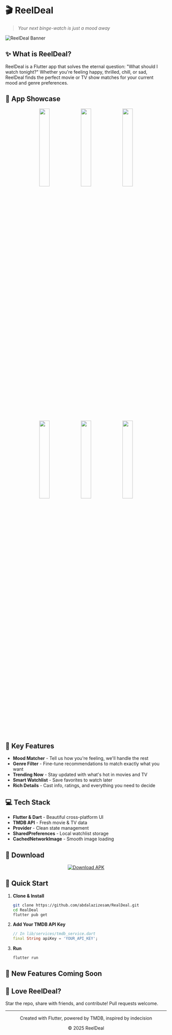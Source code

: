 # 🎬 ReelDeal

> *Your next binge-watch is just a mood away*

![ReelDeal Banner](https://i.ibb.co/5h0gP4ZC/reeldeal-banner.png)

## ✨ What is ReelDeal?

ReelDeal is a Flutter app that solves the eternal question: "What should I watch tonight?" Whether you're feeling happy, thrilled, chill, or sad, ReelDeal finds the perfect movie or TV show matches for your current mood and genre preferences.

## 📱 App Showcase

<div align="center">
  <img src="https://i.ibb.co/PzGnT01K/Mu-Mu12-20250505-111559.png" width="25%" />
  <img src="https://i.ibb.co/VYjpH00T/Mu-Mu12-20250505-111621.png" width="25%" /> 
  <img src="https://i.ibb.co/gZ1MwPDV/Mu-Mu12-20250505-111627.png" width="25%" />
  <img src="https://i.ibb.co/4ZKTGLh0/Mu-Mu12-20250505-111701.png" width="25%" />
  <img src="https://i.ibb.co/vxPXqx2W/Mu-Mu12-20250505-111711.png" width="25%" />
  <img src="https://i.ibb.co/84c1QJDX/Mu-Mu12-20250505-111726.png" width="25%" />
</div>

## 🚀 Key Features

- **Mood Matcher** - Tell us how you're feeling, we'll handle the rest
- **Genre Filter** - Fine-tune recommendations to match exactly what you want
- **Trending Now** - Stay updated with what's hot in movies and TV
- **Smart Watchlist** - Save favorites to watch later
- **Rich Details** - Cast info, ratings, and everything you need to decide

## 💻 Tech Stack

- **Flutter & Dart** - Beautiful cross-platform UI
- **TMDB API** - Fresh movie & TV data
- **Provider** - Clean state management
- **SharedPreferences** - Local watchlist storage
- **CachedNetworkImage** - Smooth image loading

## 📲 Download

<div align="center">
  <a href="https://github.com/abdalazizesam/RealDeal/blob/master/releases/download/RealDealv1.0.0.apk">
    <img src="https://i.ibb.co/zVQDK09g/apk.png" alt="Download APK" />
  </a>
</div>

## 🏁 Quick Start

1. **Clone & Install**
   ```bash
   git clone https://github.com/abdalazizesam/RealDeal.git
   cd RealDeal
   flutter pub get
   ```

2. **Add Your TMDB API Key**
   ```dart
   // In lib/services/tmdb_service.dart
   final String apiKey = 'YOUR_API_KEY';
   ```

3. **Run**
   ```bash
   flutter run
   ```

## 🔮 New Features Coming Soon



## 💖 Love ReelDeal?

Star the repo, share with friends, and contribute! Pull requests welcome.

---

<div align="center">
  <p>Created with Flutter, powered by TMDB, inspired by indecision</p>
  <p>© 2025 ReelDeal</p>
</div>
